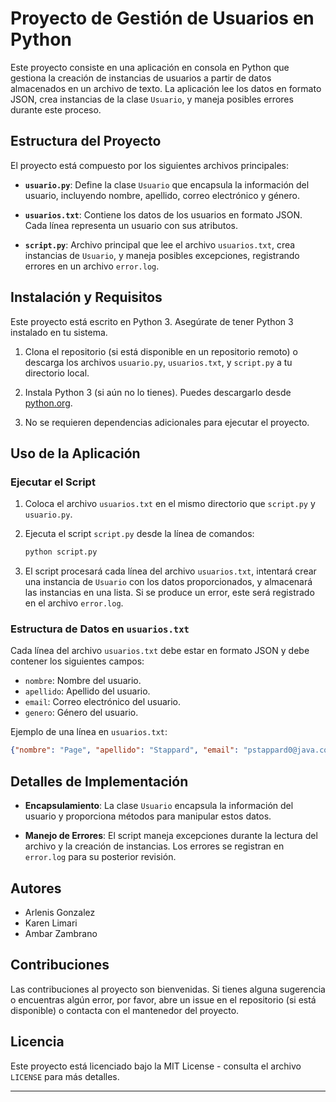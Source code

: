 # Proyecto de Gestión de Usuarios en Python

Este proyecto consiste en una aplicación en consola en Python que gestiona la creación de instancias de usuarios a partir de datos almacenados en un archivo de texto. La aplicación lee los datos en formato JSON, crea instancias de la clase `Usuario`, y maneja posibles errores durante este proceso.

## Estructura del Proyecto

El proyecto está compuesto por los siguientes archivos principales:

- **`usuario.py`**: Define la clase `Usuario` que encapsula la información del usuario, incluyendo nombre, apellido, correo electrónico y género.

- **`usuarios.txt`**: Contiene los datos de los usuarios en formato JSON. Cada línea representa un usuario con sus atributos.

- **`script.py`**: Archivo principal que lee el archivo `usuarios.txt`, crea instancias de `Usuario`, y maneja posibles excepciones, registrando errores en un archivo `error.log`.

## Instalación y Requisitos

Este proyecto está escrito en Python 3. Asegúrate de tener Python 3 instalado en tu sistema.

1. Clona el repositorio (si está disponible en un repositorio remoto) o descarga los archivos `usuario.py`, `usuarios.txt`, y `script.py` a tu directorio local.

2. Instala Python 3 (si aún no lo tienes). Puedes descargarlo desde [python.org](https://www.python.org/).

3. No se requieren dependencias adicionales para ejecutar el proyecto.

## Uso de la Aplicación

### Ejecutar el Script

1. Coloca el archivo `usuarios.txt` en el mismo directorio que `script.py` y `usuario.py`.

2. Ejecuta el script `script.py` desde la línea de comandos:

   ```bash
   python script.py
   ```

3. El script procesará cada línea del archivo `usuarios.txt`, intentará crear una instancia de `Usuario` con los datos proporcionados, y almacenará las instancias en una lista. Si se produce un error, este será registrado en el archivo `error.log`.

### Estructura de Datos en `usuarios.txt`

Cada línea del archivo `usuarios.txt` debe estar en formato JSON y debe contener los siguientes campos:

- `nombre`: Nombre del usuario.
- `apellido`: Apellido del usuario.
- `email`: Correo electrónico del usuario.
- `genero`: Género del usuario.

Ejemplo de una línea en `usuarios.txt`:

```json
{"nombre": "Page", "apellido": "Stappard", "email": "pstappard0@java.com", "genero": "Bigender"}
```

## Detalles de Implementación

- **Encapsulamiento**: La clase `Usuario` encapsula la información del usuario y proporciona métodos para manipular estos datos.

- **Manejo de Errores**: El script maneja excepciones durante la lectura del archivo y la creación de instancias. Los errores se registran en `error.log` para su posterior revisión.

## Autores

- Arlenis Gonzalez
- Karen Limari
- Ambar Zambrano


## Contribuciones

Las contribuciones al proyecto son bienvenidas. Si tienes alguna sugerencia o encuentras algún error, por favor, abre un issue en el repositorio (si está disponible) o contacta con el mantenedor del proyecto.

## Licencia

Este proyecto está licenciado bajo la MIT License - consulta el archivo `LICENSE` para más detalles.

---
